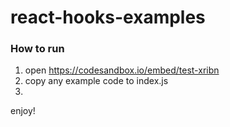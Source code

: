 # react-hooks-examples

### How to run

1) open https://codesandbox.io/embed/test-xribn
2) copy any example code to index.js
3)
 enjoy!